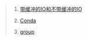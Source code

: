 
> 1. [带缓冲的IO和不带缓冲的IO](https://www.jianshu.com/p/b54e237b6c62)
>
> 2. [Conda](https://zhuanlan.zhihu.com/p/94744929)
> 
> 3. [group](https://www.cnblogs.com/menkeyi/p/10941843.html)